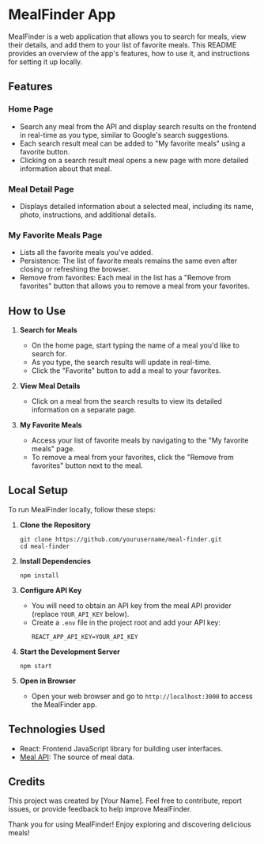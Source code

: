 # MealFinder App

MealFinder is a web application that allows you to search for meals, view their details, and add them to your list of favorite meals. This README provides an overview of the app's features, how to use it, and instructions for setting it up locally.

## Features

### Home Page
- Search any meal from the API and display search results on the frontend in real-time as you type, similar to Google's search suggestions.
- Each search result meal can be added to "My favorite meals" using a favorite button.
- Clicking on a search result meal opens a new page with more detailed information about that meal.

### Meal Detail Page
- Displays detailed information about a selected meal, including its name, photo, instructions, and additional details.

### My Favorite Meals Page
- Lists all the favorite meals you've added.
- Persistence: The list of favorite meals remains the same even after closing or refreshing the browser.
- Remove from favorites: Each meal in the list has a "Remove from favorites" button that allows you to remove a meal from your favorites.

## How to Use

1. **Search for Meals**
   - On the home page, start typing the name of a meal you'd like to search for.
   - As you type, the search results will update in real-time.
   - Click the "Favorite" button to add a meal to your favorites.

2. **View Meal Details**
   - Click on a meal from the search results to view its detailed information on a separate page.

3. **My Favorite Meals**
   - Access your list of favorite meals by navigating to the "My favorite meals" page.
   - To remove a meal from your favorites, click the "Remove from favorites" button next to the meal.

## Local Setup

To run MealFinder locally, follow these steps:

1. **Clone the Repository**
   ```
   git clone https://github.com/yourusername/meal-finder.git
   cd meal-finder
   ```

2. **Install Dependencies**
   ```
   npm install
   ```

3. **Configure API Key**
   - You will need to obtain an API key from the meal API provider (replace `YOUR_API_KEY` below).
   - Create a `.env` file in the project root and add your API key:
     ```
     REACT_APP_API_KEY=YOUR_API_KEY
     ```

4. **Start the Development Server**
   ```
   npm start
   ```

5. **Open in Browser**
   - Open your web browser and go to `http://localhost:3000` to access the MealFinder app.

## Technologies Used

- React: Frontend JavaScript library for building user interfaces.
- [Meal API](https://www.example.com/api): The source of meal data.

## Credits

This project was created by [Your Name]. Feel free to contribute, report issues, or provide feedback to help improve MealFinder.

Thank you for using MealFinder! Enjoy exploring and discovering delicious meals!
